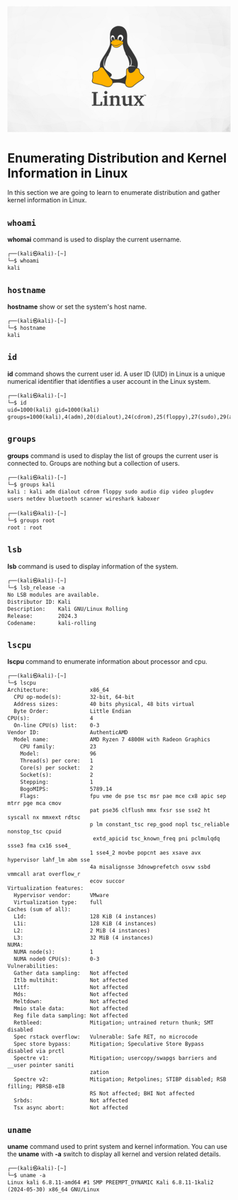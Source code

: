 ![alt text](Linux.jpg)

# Enumerating Distribution and Kernel Information in Linux

In this section we are going to learn to enumerate distribution and gather kernel information in Linux.

## ```whoami```

**whomai** command is used to display the current username.
```
┌──(kali㉿kali)-[~]
└─$ whoami
kali
```

## ```hostname```

**hostname** show or set the system's host name.
```
┌──(kali㉿kali)-[~]
└─$ hostname
kali
```

## ```id```

**id** command shows the current user id. A user ID (UID) in Linux is a unique numerical identifier that identifies a user account in the Linux system.

```
┌──(kali㉿kali)-[~]
└─$ id
uid=1000(kali) gid=1000(kali) groups=1000(kali),4(adm),20(dialout),24(cdrom),25(floppy),27(sudo),29(audio),30(dip),44(video),46(plugdev),100(users),101(netdev),106(bluetooth),113(scanner),136(wireshark),137(kaboxer)
```

## ```groups```

**groups** command is used to display the list of groups the current user is connected to. Groups are nothing but a collection of users.

```
┌──(kali㉿kali)-[~]
└─$ groups kali
kali : kali adm dialout cdrom floppy sudo audio dip video plugdev users netdev bluetooth scanner wireshark kaboxer

┌──(kali㉿kali)-[~]
└─$ groups root
root : root
```

## ```lsb```

**lsb** command is used to display information of the system.
```
┌──(kali㉿kali)-[~]
└─$ lsb_release -a
No LSB modules are available.
Distributor ID: Kali
Description:    Kali GNU/Linux Rolling
Release:        2024.3
Codename:       kali-rolling
```

## ```lscpu```

**lscpu** command to enumerate information about processor and cpu.

```
┌──(kali㉿kali)-[~]
└─$ lscpu
Architecture:             x86_64
  CPU op-mode(s):         32-bit, 64-bit
  Address sizes:          40 bits physical, 48 bits virtual
  Byte Order:             Little Endian
CPU(s):                   4
  On-line CPU(s) list:    0-3
Vendor ID:                AuthenticAMD
  Model name:             AMD Ryzen 7 4800H with Radeon Graphics
    CPU family:           23
    Model:                96
    Thread(s) per core:   1
    Core(s) per socket:   2
    Socket(s):            2
    Stepping:             1
    BogoMIPS:             5789.14
    Flags:                fpu vme de pse tsc msr pae mce cx8 apic sep mtrr pge mca cmov 
                          pat pse36 clflush mmx fxsr sse sse2 ht syscall nx mmxext rdtsc
                          p lm constant_tsc rep_good nopl tsc_reliable nonstop_tsc cpuid
                           extd_apicid tsc_known_freq pni pclmulqdq ssse3 fma cx16 sse4_
                          1 sse4_2 movbe popcnt aes xsave avx hypervisor lahf_lm abm sse
                          4a misalignsse 3dnowprefetch osvw ssbd vmmcall arat overflow_r
                          ecov succor
Virtualization features:  
  Hypervisor vendor:      VMware
  Virtualization type:    full
Caches (sum of all):      
  L1d:                    128 KiB (4 instances)
  L1i:                    128 KiB (4 instances)
  L2:                     2 MiB (4 instances)
  L3:                     32 MiB (4 instances)
NUMA:                     
  NUMA node(s):           1
  NUMA node0 CPU(s):      0-3
Vulnerabilities:          
  Gather data sampling:   Not affected
  Itlb multihit:          Not affected
  L1tf:                   Not affected
  Mds:                    Not affected
  Meltdown:               Not affected
  Mmio stale data:        Not affected
  Reg file data sampling: Not affected
  Retbleed:               Mitigation; untrained return thunk; SMT disabled
  Spec rstack overflow:   Vulnerable: Safe RET, no microcode
  Spec store bypass:      Mitigation; Speculative Store Bypass disabled via prctl
  Spectre v1:             Mitigation; usercopy/swapgs barriers and __user pointer saniti
                          zation
  Spectre v2:             Mitigation; Retpolines; STIBP disabled; RSB filling; PBRSB-eIB
                          RS Not affected; BHI Not affected
  Srbds:                  Not affected
  Tsx async abort:        Not affected
```

## ```uname```

**uname** command used to print system and kernel information.
You can use the **uname** with **-a** switch to display all kernel and version related details.
```
┌──(kali㉿kali)-[~]
└─$ uname -a
Linux kali 6.8.11-amd64 #1 SMP PREEMPT_DYNAMIC Kali 6.8.11-1kali2 (2024-05-30) x86_64 GNU/Linux
```